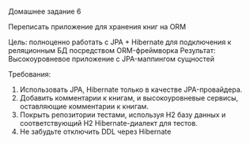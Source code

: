 Домашнее задание 6

Переписать приложение для хранения книг на ORM

Цель: полноценно работать с JPA + Hibernate для подключения к реляционным БД посредством ORM-фреймворка Результат: Высокоуровневое приложение с JPA-маппингом сущностей

Требования:
1. Использовать JPA, Hibernate только в качестве JPA-провайдера.
2. Добавить комментарии к книгам, и высокоуровневые сервисы, оставляющие комментарии к книгам.
3. Покрыть репозитории тестами, используя H2 базу данных и соответствующий H2 Hibernate-диалект для тестов.
4. Не забудьте отключить DDL через Hibernate
